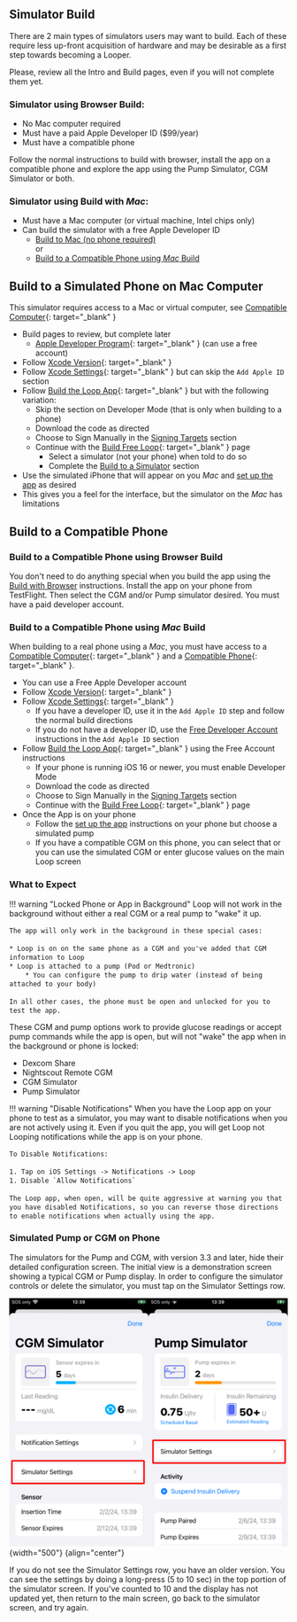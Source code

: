 ## Simulator Build

There are 2 main types of simulators users may want to build. Each of these require less up-front acquisition of hardware and may be desirable as a first step towards becoming a Looper.

Please, review all the Intro and Build pages, even if you will not complete them yet.

### Simulator using Browser Build:

* No Mac computer required
* Must have a paid Apple Developer ID ($99/year)
* Must have a compatible phone

Follow the normal instructions to build with browser, install the app on a compatible phone and explore the app using the Pump Simulator, CGM Simulator or both.

### Simulator using Build with *Mac*:

* Must have a Mac computer (or virtual machine, Intel chips only)
* Can build the simulator with a free Apple Developer ID
    * [Build to Mac (no phone required)](#build-to-a-simulated-phone-on-mac-computer)<br>
    or
    * [Build to a Compatible Phone using *Mac* Build](#build-to-a-compatible-phone-using-mac-build)

## Build to a Simulated Phone on Mac Computer

This simulator requires access to a Mac or virtual computer, see [Compatible Computer](../build/computer.md){: target="_blank" }

* Build pages to review, but complete later
    * [Apple Developer Program](../build/apple-developer.md){: target="_blank" } (can use a free account)
* Follow [Xcode Version](../build/xcode-version.md){: target="_blank" }
* Follow [Xcode Settings](../build/xcode-settings.md){: target="_blank" } but can skip the `Add Apple ID` section
* Follow [Build the Loop App](../build/build-app.md){: target="_blank" } but with the following variation:
    * Skip the section on Developer Mode (that is only when building to a phone)
    * Download the code as directed
    * Choose to Sign Manually in the [Signing Targets](../build/build-app.md#signing-targets) section
    * Continue with the [Build Free Loop](../build/build-free-loop.md){: target="_blank" } page
        * Select a simulator (not your phone) when told to do so
        * Complete the [Build to a Simulator](../build/build-free-loop.md#build-to-a-simulator) section
* Use the simulated iPhone that will appear on you *Mac* and [set up the app](../loop-3/loop-3-overview.md) as desired
* This gives you a feel for the interface, but the simulator on the *Mac* has limitations

## Build to a Compatible Phone

### Build to a Compatible Phone using Browser Build

You don't need to do anything special when you build the app using the [Build with Browser](../gh-actions/gh-overview.md) instructions. Install the app on your phone from TestFlight. Then select the CGM and/or Pump simulator desired. You must have a paid developer account.

### Build to a Compatible Phone using *Mac* Build

When building to a real phone using a *Mac*, you must have access to a [Compatible Computer](../build/computer.md){: target="_blank" } and a [Compatible Phone](../build/phone.md){: target="_blank" }.

* You can use a Free Apple Developer account
* Follow [Xcode Version](../build/xcode-version.md){: target="_blank" }
* Follow [Xcode Settings](../build/xcode-settings.md){: target="_blank" }
    * If you have a developer ID, use it in the `Add Apple ID` step and follow the normal build directions
    * If you do not have a developer ID, use the [Free Developer Account](../build/xcode-settings.md#free-developer-account) instructions in the `Add Apple ID` section
* Follow [Build the Loop App](../build/build-app.md){: target="_blank" } using the Free Account instructions
    * If your phone is running iOS 16 or newer, you must enable Developer Mode
    * Download the code as directed
    * Choose to Sign Manually in the [Signing Targets](../build/build-app.md#signing-targets) section
    * Continue with the [Build Free Loop](../build/build-free-loop.md){: target="_blank" } page
* Once the App is on your phone
    * Follow the [set up the app](../loop-3/loop-3-overview.md) instructions on your phone but choose a simulated pump
    * If you have a compatible CGM on this phone, you can select that or you can use the simulated CGM or enter glucose values on the main Loop screen

### What to Expect

!!! warning "Locked Phone or App in Background"
    Loop will not work in the background without either a real CGM or a real pump to "wake" it up.
    
    The app will only work in the background in these special cases:

    * Loop is on on the same phone as a CGM and you've added that CGM information to Loop
    * Loop is attached to a pump (Pod or Medtronic)
        * You can configure the pump to drip water (instead of being attached to your body)

    In all other cases, the phone must be open and unlocked for you to test the app.

These CGM and pump options work to provide glucose readings or accept pump commands while the app is open, but will not "wake" the app when in the background or phone is locked:

* Dexcom Share
* Nightscout Remote CGM
* CGM Simulator
* Pump Simulator

!!! warning "Disable Notifications"
    When you have the Loop app on your phone to test as a simulator, you may want to disable notifications when you are not actively using it. Even if you quit the app, you will get Loop not Looping notifications while the app is on your phone.

    To Disable Notifications:

    1. Tap on iOS Settings -> Notifications -> Loop
    1. Disable `Allow Notifications`

    The Loop app, when open, will be quite aggressive at warning you that you have disabled Notifications, so you can reverse those directions to enable notifications when actually using the app.

### Simulated Pump or CGM on Phone

The simulators for the Pump and CGM, with version 3.3 and later, hide their detailed configuration screen. The initial view is a demonstration screen showing a typical CGM or Pump display. In order to configure the simulator controls or delete the simulator, you must tap on the Simulator Settings row. 

![tap on simulator settings row to get to controls](img/update-simulators.svg){width="500"}
{align="center"}

If you do not see the Simulator Settings row, you have an older version. You can see the settings by doing a long-press (5 to 10 sec) in the top portion of the simulator screen. If you've counted to 10 and the display has not updated yet, then return to the main screen, go back to the simulator screen, and try again.